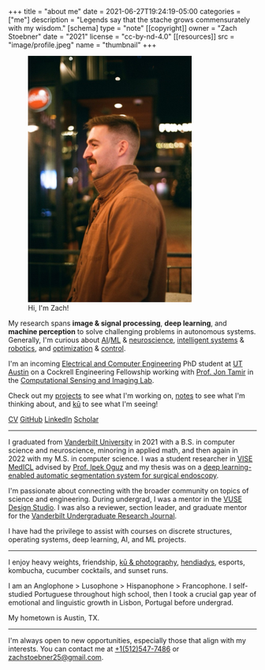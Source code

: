 +++
title = "about me"
date = 2021-06-27T19:24:19-05:00
categories = ["me"]
description = "Legends say that the stache grows commensurately with my wisdom."
[schema]
 type = "note"
[[copyright]]
  owner = "Zach Stoebner"
  date = "2021"
  license = "cc-by-nd-4.0"
[[resources]]
  src = "image/profile.jpeg"
  name = "thumbnail"
+++

<figure>
<img src="image/profile.jpeg" alt="Zach Stoebner, profle, at 5th&Broadway in Nashville, TN" style="height:500px;width:332px;" />
<figcaption>Hi, I'm Zach!</figcaption>
</figure>

My research spans **image & signal processing**, **deep learning**, and **machine perception** to solve challenging problems in autonomous systems. Generally, I'm curious about [AI](/tags/ai)/[ML](/tags/ml) & [neuroscience](/tags/neuro), [intelligent systems](/tags/cps) & [robotics](/tags/robotics), and [optimization](/tags/opt) & [control](/tags/control). 

I'm an incoming [Electrical and Computer Engineering](https://www.ece.utexas.edu) PhD student at [UT Austin](https://www.utexas.edu) on a Cockrell Engineering Fellowship working with [Prof. Jon Tamir](https://users.ece.utexas.edu/~jtamir/) in the [Computational Sensing and Imaging Lab](https://users.ece.utexas.edu/~jtamir/csilab.html).

Check out my [projects](/projects/) to see what I'm working on, [notes](/notes/) to see what I'm thinking about, and [kū](/kus/) to see what I'm seeing!

[CV](/doc/CV.pdf)
[GitHub](https://github.com/zstoebs)
[LinkedIn](https://www.linkedin.com/in/zstoebs/)
[Scholar](https://scholar.google.com/citations?authuser=2&user=uQ4eoukAAAAJ)

<!--more-->

---

I graduated from [Vanderbilt University](https://www.vanderbilt.edu) in 2021 with a B.S. in computer science and neuroscience, minoring in applied math, and then again in 2022 with my M.S. in computer science. I was a student researcher in [VISE MedICL](https://www.vanderbilt.edu/vise/visepeople/zachary-stoebner/) advised by [Prof. Ipek Oguz](https://engineering.vanderbilt.edu/bio/ipek-oguz) and my thesis was on a [deep learning-enabled automatic segmentation system for surgical endoscopy](/projects/stone-anno/). 

I'm passionate about connecting with the broader community on topics of science and engineering. During undergrad, I was a mentor in the [VUSE Design Studio](https://my.vanderbilt.edu/designstudio/). I was also a reviewer, section leader, and graduate mentor for the [Vanderbilt Undergraduate Research Journal](https://vurj.vanderbilt.edu).  

I have had the privilege to assist with courses on discrete structures, operating systems, deep learning, AI, and ML projects. 

---

I enjoy heavy weights, friendship, [kū & photography](/kus/), [hendiadys](/notes/hendiadys), esports, kombucha, cucumber cocktails, and sunset runs.

I am an Anglophone > Lusophone > Hispanophone > Francophone. I self-studied Portuguese throughout high school, then I took a crucial gap year of emotional and linguistic growth in Lisbon, Portugal before undergrad. 

My hometown is Austin, TX.  

---

I'm always open to new opportunities, especially those that align with my interests. You can contact me at [+1(512)547-7486](tel:+15125477486) or zachstoebner25@gmail.com. 
